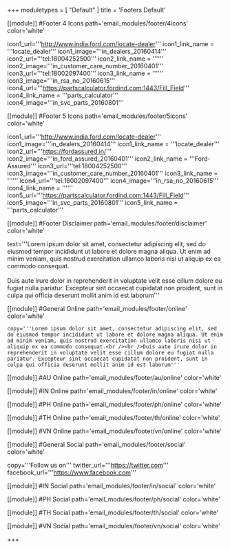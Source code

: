 +++
moduletypes = [ "Default" ]
title = 'Footers Default'

[[module]] #Footer 4 Icons
path='email_modules/footer/4icons'
color='white'

  icon1_url='''http://www.india.ford.com/locate-dealer'''
  icon1_link_name = '''locate_dealer'''
  icon1_image='''in_dealers_20160414'''
  icon2_url='''tel:18004252500'''
  icon2_link_name = ''''''
  icon2_image='''in_customer_care_number_20160401'''
  icon3_url='''tel:18002097400'''
  icon3_link_name = ''''''
  icon3_image='''in_rsa_no_20160615'''
  icon4_url='''https://partscalculator.fordind.com:1443/Fill_Field'''
  icon4_link_name = '''parts_calculator'''
  icon4_image='''in_svc_parts_20160801'''

[[module]] #Footer 5 Icons
path='email_modules/footer/5icons'
color='white'

  icon1_url='''http://www.india.ford.com/locate-dealer'''
  icon1_image='''in_dealers_20160414'''
  icon1_link_name = '''locate_dealer'''
  icon2_url='''https://fordassured.in/'''
  icon2_image='''in_ford_assured_20160401'''
  icon2_link_name = '''Ford-Assured'''
  icon3_url='''tel:18004252500'''
  icon3_image='''in_customer_care_number_20160401'''
  icon3_link_name = ''''''
  icon4_url='''tel:18002097400'''
  icon4_image='''in_rsa_no_20160615'''
  icon4_link_name = ''''''
  icon5_url='''https://partscalculator.fordind.com:1443/Fill_Field'''
  icon5_image='''in_svc_parts_20160801'''
  icon5_link_name = '''parts_calculator'''

[[module]] #Footer Disclaimer
path='email_modules/footer/disclaimer'
color='white'

  text='''Lorem ipsum dolor sit amet, consectetur adipiscing elit, sed do eiusmod tempor incididunt ut labore et dolore magna aliqua. Ut enim ad minim veniam, quis nostrud exercitation ullamco laboris nisi ut aliquip ex ea commodo consequat.<br /><br />Duis aute irure dolor in reprehenderit in voluptate velit esse cillum dolore eu fugiat nulla pariatur. Excepteur sint occaecat cupidatat non proident, sunt in culpa qui officia deserunt mollit anim id est laborum'''

[[module]] #General Online
path='email_modules/footer/online'
color='white'

	copy='''Lorem ipsum dolor sit amet, consectetur adipiscing elit, sed do eiusmod tempor incididunt ut labore et dolore magna aliqua. Ut enim ad minim veniam, quis nostrud exercitation ullamco laboris nisi ut aliquip ex ea commodo consequat.<br /><br />Duis aute irure dolor in reprehenderit in voluptate velit esse cillum dolore eu fugiat nulla pariatur. Excepteur sint occaecat cupidatat non proident, sunt in culpa qui officia deserunt mollit anim id est laborum'''

[[module]] #AU Online
path='email_modules/footer/au/online'
color='white'

[[module]] #IN Online
path='email_modules/footer/in/online'
color='white'

[[module]] #PH Online
path='email_modules/footer/ph/online'
color='white'

[[module]] #TH Online
path='email_modules/footer/th/online'
color='white'

[[module]] #VN Online
path='email_modules/footer/vn/online'
color='white'

[[module]] #General Social
path='email_modules/footer/social'
color='white'

  copy='''Follow us on'''
  twitter_url='''https://twitter.com'''
  facebook_url='''https://www.facebook.com'''

[[module]] #IN Social
path='email_modules/footer/in/social'
color='white'

[[module]] #PH Social
path='email_modules/footer/ph/social'
color='white'

[[module]] #TH Social
path='email_modules/footer/th/social'
color='white'

[[module]] #VN Social
path='email_modules/footer/vn/social'
color='white'

+++